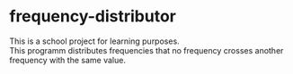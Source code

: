 # frequency-distributor
This is a school project for learning purposes.  
This programm distributes frequencies that no frequency crosses another frequency with the same value.
